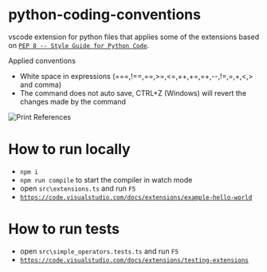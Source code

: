 # python-coding-conventions

vscode extension for python files that applies some of the extensions based on [`PEP 8 -- Style Guide for Python Code`](https://www.python.org/dev/peps/pep-0008/).

Applied conventions
- White space in expressions (===,!==,==,>=,<=,++,+=,=+,--,!=,=,+,<,> and comma)
- The command does not auto save, CTRL+Z (Windows) will revert the changes made by the command

![Print References](https://res.cloudinary.com/harip/image/upload/v1526440387/general/oN0nK1cQJw.gif)


# How to run locally

* `npm i`
* `npm run compile` to start the compiler in watch mode
* open `src\extensions.ts` and run `F5`
* [`https://code.visualstudio.com/docs/extensions/example-hello-world`](https://code.visualstudio.com/docs/extensions/example-hello-world)

# How to run tests

* open `src\simple_operators.tests.ts` and run `F5`
* [`https://code.visualstudio.com/docs/extensions/testing-extensions`](https://code.visualstudio.com/docs/extensions/testing-extensions)
